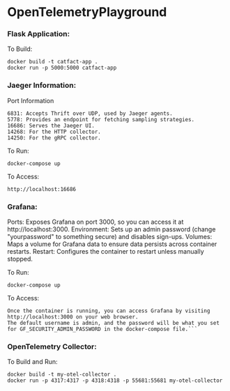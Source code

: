 # OpenTelemetryPlayground

### Flask Application: 

To Build: 
````
docker build -t catfact-app . 
docker run -p 5000:5000 catfact-app
````

### Jaeger Information: 
Port Information
````
6831: Accepts Thrift over UDP, used by Jaeger agents.
5778: Provides an endpoint for fetching sampling strategies.
16686: Serves the Jaeger UI.
14268: For the HTTP collector.
14250: For the gRPC collector.
````

To Run: 
````
docker-compose up
````
To Access: 
````
http://localhost:16686
````


### Grafana: 

Ports: Exposes Grafana on port 3000, so you can access it at http://localhost:3000.
Environment: Sets up an admin password (change "yourpassword" to something secure) and disables sign-ups.
Volumes: Maps a volume for Grafana data to ensure data persists across container restarts.
Restart: Configures the container to restart unless manually stopped.

To Run: 
````
docker-compose up
````

To Access: 
```
Once the container is running, you can access Grafana by visiting http://localhost:3000 on your web browser.
The default username is admin, and the password will be what you set for GF_SECURITY_ADMIN_PASSWORD in the docker-compose file.```
```
### OpenTelemetry Collector: 

To Build and Run: 
```
docker build -t my-otel-collector .
docker run -p 4317:4317 -p 4318:4318 -p 55681:55681 my-otel-collector
```


